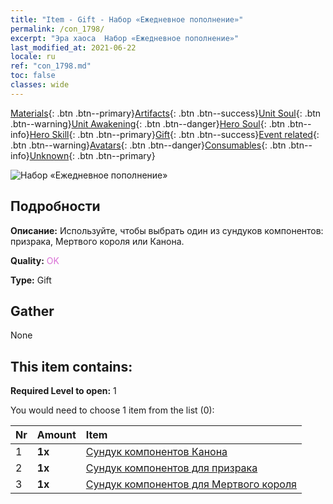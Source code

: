 ```yaml
---
title: "Item - Gift - Набор «Ежедневное пополнение»"
permalink: /con_1798/
excerpt: "Эра хаоса  Набор «Ежедневное пополнение»"
last_modified_at: 2021-06-22
locale: ru
ref: "con_1798.md"
toc: false
classes: wide
---
```

 [Materials](/ItemsRU/){: .btn .btn--primary}[Artifacts](/ItemsRU/Artifacts/){: .btn .btn--success}[Unit Soul](/ItemsRU/UnitSoul/){: .btn .btn--warning}[Unit Awakening](/ItemsRU/UnitAwakening/){: .btn .btn--danger}[Hero Soul](/ItemsRU/HeroSoul/){: .btn .btn--info}[Hero Skill](/ItemsRU/HeroSkill/){: .btn .btn--primary}[Gift](/ItemsRU/Gift/){: .btn .btn--success}[Event related](/ItemsRU/Events/){: .btn .btn--warning}[Avatars](/ItemsRU/Avatars/){: .btn .btn--danger}[Consumables](/ItemsRU/Consumables/){: .btn .btn--info}[Unknown](/ItemsRU/Unknown/){: .btn .btn--primary}

 ![Набор «Ежедневное пополнение»](/images/t/i_907056.png)

## Подробности
 **Описание:** Используйте, чтобы выбрать один из сундуков компонентов: призрака, Мертвого короля или Канона.

 **Quality:** <span style="color: #DA70D6">OK</span>

 **Type:** Gift

## Gather

  None

## This item contains:

 **Required Level to open:** 1

 You would need to choose 1 item from the list (0):

  | Nr | Amount |     Item    |
  |:---|:-------|:------------|
  | 1 |  **1x** | [Сундук компонентов Канона](/ItemsRU/con_1383/) |  | 
  | 2 |  **1x** | [Сундук компонентов для призрака](/ItemsRU/con_1339/) |  | 
  | 3 |  **1x** | [Сундук компонентов для Мертвого короля](/ItemsRU/con_1340/) |  | 
